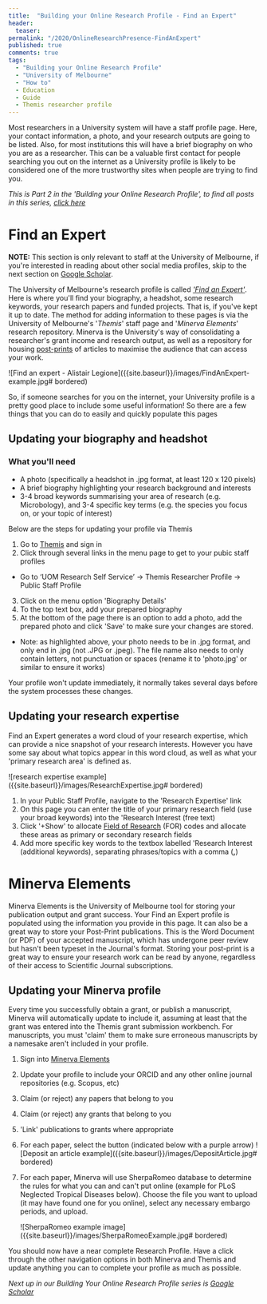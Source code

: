 ```yaml
---
title:  "Building your Online Research Profile - Find an Expert"
header:
  teaser:
permalink: "/2020/OnlineResearchPresence-FindAnExpert"
published: true
comments: true
tags:
  - "Building your Online Research Profile"
  - "University of Melbourne"
  - "How to"
  - Education
  - Guide
  - Themis researcher profile
---
```


Most researchers in a University system will have a staff profile page. Here, your contact information, a photo, and your research outputs are going to be listed. Also, for most institutions this will have a brief biography on who you are as a researcher. This can be a valuable first contact for people searching you out on the internet as a University profile is likely to be considered one of the more trustworthy sites when people are trying to find you.



_This is Part 2 in the 'Building your Online Research Profile', to find all posts in this series, [click here]({{site.baseurl}}/tags/#building-your-online-research-profile)_

# Find an Expert
__NOTE:__ This section is only relevant to staff at the University of Melbourne, if you're interested in reading about other social media profiles, skip to the next section on [Google Scholar](#google-scholar).

The University of Melbourne's research profile is called _['Find an Expert'](https://findanexpert.unimelb.edu.au/)_. Here is where you'll find your biography, a headshot, some research keywords, your research papers and funded projects. That is, if you've kept it up to date. The method for adding information to these pages is via the University of Melbourne's '_Themis_' staff page and '_Minerva Elements_' research repository. Minerva is the University's way of consolidating a researcher's grant income and research output, as well as a repository for housing [post-prints](https://en.wikipedia.org/wiki/Postprint) of articles to maximise the audience that can access your work.

![Find an expert - Alistair Legione]({{site.baseurl}}/images/FindAnExpert-example.jpg# bordered)


So, if someone searches for you on the internet, your University profile is a pretty good place to include some useful information! So there are a few things that you can do to easily and quickly populate this pages

## Updating your biography and headshot
### What you'll need
+ A photo (specifically a headshot in .jpg format, at least 120 x 120 pixels)
+ A brief biography highlighting your research background and interests
+ 3-4 broad keywords summarising your area of research (e.g. Microbology), and 3-4 specific key terms (e.g. the species you focus on, or your topic of interest)


Below are the steps for updating your profile via Themis

1. Go to [Themis](https://thmprod.themis.unimelb.edu.au/) and sign in
2. Click through several links in the menu page to get to your pubic staff profiles
  - Go to ‘UOM Research Self Service’ -> Themis Researcher Profile -> Public Staff Profile
3. Click on the menu option 'Biography Details'
4. To the top text box, add your prepared biography
5. At the bottom of the page there is an option to add a photo, add the prepared photo and click 'Save' to make sure your changes are stored.
  - Note: as highlighted above, your photo needs to be in .jpg format, and only end in .jpg (not .JPG or .jpeg). The file name also needs to only contain letters, not punctuation or spaces (rename it to 'photo.jpg' or similar to ensure it works)

Your profile won't update immediately, it normally takes several days before the system processes these changes.

## Updating your research expertise
Find an Expert generates a word cloud of your research expertise, which can provide a nice snapshot of your research interests. However you have some say about what topics appear in this word cloud, as well as what your 'primary research area' is defined as.

![research expertise example]({{site.baseurl}}/images/ResearchExpertise.jpg# bordered)

1. In your Public Staff Profile, navigate to the 'Research Expertise' link
2. On this page you can enter the title of your primary research field (use your broad keywords) into the 'Research Interest (free text)
3. Click '+Show' to allocate [Field of Research](https://staff.unimelb.edu.au/research/research-systems/reporting/for) (FOR) codes and allocate these areas as primary or secondary research fields
4. Add more specific key words to the textbox labelled 'Research Interest (additional keywords), separating phrases/topics with a comma (**,**)

# Minerva Elements
Minerva Elements is the University of Melbourne tool for storing your publication output and grant success. Your Find an Expert profile is populated using the information you provide in this page. It can also be a great way to store your Post-Print publications. This is the Word Document (or PDF) of your accepted manuscript, which has undergone peer review but hasn't been typeset in the Journal's format. Storing your post-print is a great way to ensure your research work can be read by anyone, regardless of their access to Scientific Journal subscriptions.

## Updating your Minerva profile
Every time you successfully obtain a grant, or publish a manuscript, Minerva will automatically update to include it, assuming at least that the grant was entered into the Themis grant submission workbench. For manuscripts, you must 'claim' them to make sure erroneous manuscripts by a namesake aren't included in your profile.

1. Sign into [Minerva Elements](https://minerva-elements.unimelb.edu.au/)
2. Update your profile to include your ORCID and any other online journal repositories (e.g. Scopus, etc)
3. Claim (or reject) any papers that belong to you
4. Claim (or reject) any grants that belong to you
5. 'Link' publications to grants where appropriate
6. For each paper, select the button (indicated below with a purple arrow)
    ![Deposit an article example]({{site.baseurl}}/images/DepositArticle.jpg# bordered)
7. For each paper, Minerva will use SherpaRomeo database to determine the rules for what you can and can't put online (example for PLoS Neglected Tropical Diseases below). Choose the file you want to upload (it may have found one for you online), select any necessary embargo periods, and upload.

    ![SherpaRomeo example image]({{site.baseurl}}/images/SherpaRomeoExample.jpg# bordered)


You should now have a near complete Research Profile. Have a click through the other navigation options in both Minerva and Themis and update anything you can to complete your profile as much as possible.

_Next up in our Building Your Online Research Profile series is [Google Scholar]({{site.baseurl}}/2020/OnlineResearchPresence-GoogleScholar)_
